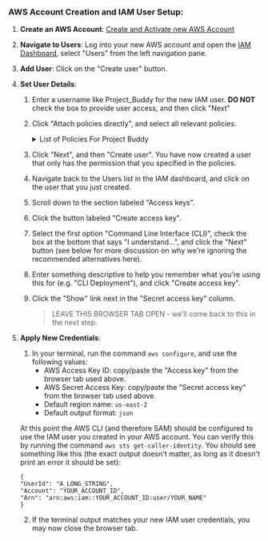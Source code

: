 ### AWS Account Creation and IAM User Setup:

1. **Create an AWS Account**: [Create and Activate new AWS Account](https://repost.aws/knowledge-center/create-and-activate-aws-account)

2. **Navigate to Users**: Log into your new AWS account and open the [IAM Dashboard](https://console.aws.amazon.com/iam/), select "Users" from the left navigation pane.

3. **Add User**: Click on the "Create user" button.

4. **Set User Details**:

   1. Enter a username like Project_Buddy for the new IAM user. **DO NOT** check the box to provide user access, and then click "Next"
   2. Click "Attach policies directly", and select all relevant policies.
       <details>
       <summary>List of Policies For Project Buddy</summary>

      - AmazonAPIGatewayAdministrator
      - AmazonCognitoPowerUser
      - AmazonDynamoDBFullAccess
      - AmazonS3FullAccess
      - AWSCloudFormationFullAccess
      - AWSLambda_FullAccess
      - CloudFrontFullAccess
      - CloudWatchFullAccess
      - IAMFullAccess
      - AWS SecretsManagerReadWrite

       </details>

   3. Click "Next", and then "Create user". You have now created a user that only has the permission that you specified in the policies.
   4. Navigate back to the Users list in the IAM dashboard, and click on the user that you just created.
   5. Scroll down to the section labeled "Access keys".
   6. Click the button labeled "Create access key".
   7. Select the first option "Command Line Interface (CLI)", check the box at the bottom that says "I understand...", and click the "Next" button (see below for more discussion on why we're ignoring the recommended alternatives here).
   8. Enter something descriptive to help you remember what you're using this for (e.g. "CLI Deployment"), and click "Create access key".
   9. Click the "Show" link next in the "Secret access key" column.
      > LEAVE THIS BROWSER TAB OPEN - we'll come back to this in the next step.

5. **Apply New Credentials**:

   1. In your terminal, run the command `aws configure`, and use the following values:
      - AWS Access Key ID: copy/paste the "Access key" from the browser tab used above.
      - AWS Secret Access Key: copy/paste the "Secret access key" from the browser tab used above.
      - Default region name: `us-east-2`
      - Default output format: `json`

    At this point the AWS CLI (and therefore SAM) should be configured to use the IAM user you created in your AWS account. You can verify this by running the command `aws sts get-caller-identity`. You should see something like this (the exact output doesn't matter, as long as it doesn't print an error it should be set):
    ```
    {
    "UserId": "A_LONG_STRING",
    "Account": "YOUR_ACCOUNT_ID",
    "Arn": "arn:aws:iam::YOUR_ACCOUNT_ID:user/YOUR_NAME"
    }
    ```

    2. If the terminal output matches your new IAM user credentials, you may now close the browser tab.

